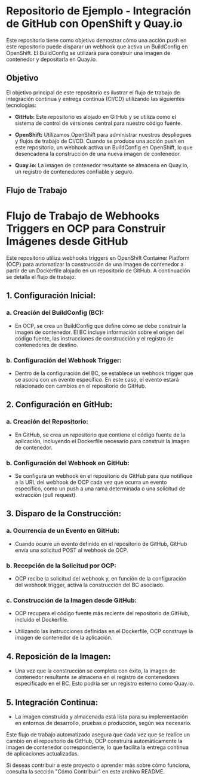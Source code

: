 # Repositorio de Ejemplo - Integración de GitHub con OpenShift y Quay.io

Este repositorio tiene como objetivo demostrar cómo una acción push en este repositorio puede disparar un webhook que activa un BuildConfig en OpenShift. El BuildConfig se utilizará para construir una imagen de contenedor y depositarla en Quay.io.

## Objetivo

El objetivo principal de este repositorio es ilustrar el flujo de trabajo de integración continua y entrega continua (CI/CD) utilizando las siguientes tecnologías:

- **GitHub:** Este repositorio es alojado en GitHub y se utiliza como el sistema de control de versiones central para nuestro código fuente.

- **OpenShift:** Utilizamos OpenShift para administrar nuestros despliegues y flujos de trabajo de CI/CD. Cuando se produce una acción push en este repositorio, un webhook activa un BuildConfig en OpenShift, lo que desencadena la construcción de una nueva imagen de contenedor.

- **Quay.io:** La imagen de contenedor resultante se almacena en Quay.io, un registro de contenedores confiable y seguro.

## Flujo de Trabajo

# Flujo de Trabajo de Webhooks Triggers en OCP para Construir Imágenes desde GitHub

Este repositorio utiliza webhooks triggers en OpenShift Container Platform (OCP) para automatizar la construcción de una imagen de contenedor a partir de un Dockerfile alojado en un repositorio de GitHub. A continuación se detalla el flujo de trabajo:

## 1. Configuración Inicial:

### a. Creación del BuildConfig (BC):

- En OCP, se crea un BuildConfig que define cómo se debe construir la imagen de contenedor. El BC incluye información sobre el origen del código fuente, las instrucciones de construcción y el registro de contenedores de destino.

### b. Configuración del Webhook Trigger:

- Dentro de la configuración del BC, se establece un webhook trigger que se asocia con un evento específico. En este caso, el evento estará relacionado con cambios en el repositorio de GitHub.

## 2. Configuración en GitHub:

### a. Creación del Repositorio:

- En GitHub, se crea un repositorio que contiene el código fuente de la aplicación, incluyendo el Dockerfile necesario para construir la imagen de contenedor.

### b. Configuración del Webhook en GitHub:

- Se configura un webhook en el repositorio de GitHub para que notifique a la URL del webhook de OCP cada vez que ocurra un evento específico, como un push a una rama determinada o una solicitud de extracción (pull request).

## 3. Disparo de la Construcción:

### a. Ocurrencia de un Evento en GitHub:

- Cuando ocurre un evento definido en el repositorio de GitHub, GitHub envía una solicitud POST al webhook de OCP.

### b. Recepción de la Solicitud por OCP:

- OCP recibe la solicitud del webhook y, en función de la configuración del webhook trigger, activa la construcción del BC asociado.

### c. Construcción de la Imagen desde GitHub:

- OCP recupera el código fuente más reciente del repositorio de GitHub, incluido el Dockerfile.

- Utilizando las instrucciones definidas en el Dockerfile, OCP construye la imagen de contenedor de la aplicación.

## 4. Reposición de la Imagen:

- Una vez que la construcción se completa con éxito, la imagen de contenedor resultante se almacena en el registro de contenedores especificado en el BC. Esto podría ser un registro externo como Quay.io.

## 5. Integración Continua:

- La imagen construida y almacenada está lista para su implementación en entornos de desarrollo, pruebas o producción, según sea necesario.

Este flujo de trabajo automatizado asegura que cada vez que se realice un cambio en el repositorio de GitHub, OCP construirá automáticamente la imagen de contenedor correspondiente, lo que facilita la entrega continua de aplicaciones actualizadas.

Si deseas contribuir a este proyecto o aprender más sobre cómo funciona, consulta la sección "Cómo Contribuir" en este archivo README.

